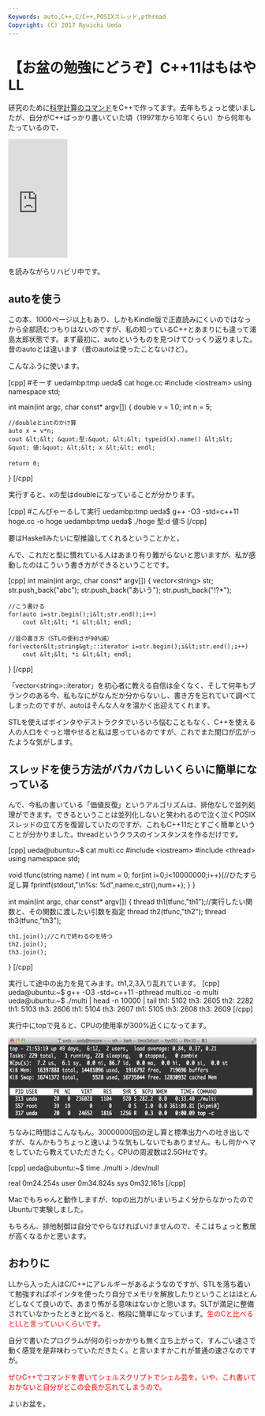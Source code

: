 ```yaml
---
Keywords: auto,C++,C/C++,POSIXスレッド,pthread
Copyright: (C) 2017 Ryuichi Ueda
---
```


# 【お盆の勉強にどうぞ】C++11はもはやLL
研究のために<a href="https://github.com/ryuichiueda/DP_TOOL2/tree/master/bin" target="_blank">科学計算のコマンド</a>をC++で作ってます。去年もちょっと使いましたが、自分がC++ばっかり書いていた頃（1997年から10年くらい）から何年もたっているので、

<iframe src="http://rcm-fe.amazon-adsystem.com/e/cm?lt1=_blank&bc1=000000&IS2=1&bg1=FFFFFF&fc1=000000&lc1=0000FF&t=ryuichiueda-22&o=9&p=8&l=as4&m=amazon&f=ifr&ref=ss_til&asins=B00DUW4BMS" style="width:120px;height:240px;" scrolling="no" marginwidth="0" marginheight="0" frameborder="0"></iframe>

を読みながらリハビリ中です。


<h2>autoを使う</h2>

この本、1000ページ以上もあり、しかもKindle版で正直読みにくいのではなっから全部読むつもりはないのですが、私の知っているC++とあまりにも違って浦島太郎状態です。まず最初に、autoというものを見つけてひっくり返りました。昔のautoとは違います（昔のautoは使ったことないけど）。

こんなふうに使います。

[cpp]
#そーす
uedambp:tmp ueda$ cat hoge.cc 
#include &lt;iostream&gt;
using namespace std;

int main(int argc, char const* argv[])
{
	double v = 1.0;
	int n = 5;

	//doubleとintのかけ算
	auto x = v*n;
	cout &lt;&lt; &quot;型:&quot; &lt;&lt; typeid(x).name() &lt;&lt; &quot; 値:&quot; &lt;&lt; x &lt;&lt; endl;

	return 0;
}
[/cpp]

実行すると、xの型はdoubleになっていることが分かります。

[cpp]
#こんぴゃーるして実行
uedambp:tmp ueda$ g++ -O3 -std=c++11 hoge.cc -o hoge
uedambp:tmp ueda$ ./hoge 
型:d 値:5
[/cpp]

要はHaskellみたいに型推論してくれるということかと。

んで、これだと型に慣れている人はあまり有り難がらないと思いますが、私が感動したのはこういう書き方ができるということです。

[cpp]
int main(int argc, char const* argv[])
{
	vector&lt;string&gt; str;
	str.push_back(&quot;abc&quot;);
	str.push_back(&quot;あいう&quot;);
	str.push_back(&quot;!?*&quot;);

	//こう書ける
	for(auto i=str.begin();i&lt;str.end();i++)
		cout &lt;&lt; *i &lt;&lt; endl;

	//昔の書き方（STLの便利さが90%減）
	for(vector&lt;string&gt;::iterator i=str.begin();i&lt;str.end();i++)
		cout &lt;&lt; *i &lt;&lt; endl;
}
[/cpp]

「vector&lt;string&gt;::iterator」を初心者に教える自信は全くなく、そして何年もブランクのある今、私もなにがなんだか分からないし、書き方を忘れていて調べてしまったのですが、autoはそんな人々を温かく出迎えてくれます。

STLを使えばポインタやデストラクタでいろいろ悩むこともなく、C++を使える人の人口をぐっと増やせると私は思っているのですが、これでまた間口が広がったような気がします。

<h2>スレッドを使う方法がバカバカしいくらいに簡単になっている</h2>

んで、今私の書いている「価値反復」というアルゴリズムは、排他なしで並列処理ができます。できるということは並列化しないと笑われるので泣く泣くPOSIXスレッドの立て方を復習していたのですが、これもC++11だとすごく簡単ということが分かりました。threadというクラスのインスタンスを作るだけです。

[cpp]
ueda\@ubuntu:~$ cat multi.cc 
#include &lt;iostream&gt;
#include &lt;thread&gt;
using namespace std;

void tfunc(string name)
{
	int num = 0;
	for(int i=0;i&lt;10000000;i++){//ひたすら足し算
		fprintf(stdout,&quot;\\n%s: %d&quot;,name.c_str(),num++);
	}
}

int main(int argc, char const* argv[])
{
	thread th1(tfunc,&quot;th1&quot;);//実行したい関数と、その関数に渡したい引数を指定
	thread th2(tfunc,&quot;th2&quot;);
	thread th3(tfunc,&quot;th3&quot;);

	th1.join();//これで終わるのを待つ
	th2.join();
	th3.join();
}
[/cpp]

実行して途中の出力を見てみます。th1,2,3入り乱れています。
[cpp]
ueda\@ubuntu:~$ g++ -O3 -std=c++11 -pthread multi.cc -o multi
ueda\@ubuntu:~$ ./multi | head -n 10000 | tail 
th1: 5102
th3: 2605
th2: 2282
th1: 5103
th3: 2606
th1: 5104
th3: 2607
th1: 5105
th3: 2608
th3: 2609
[/cpp]

実行中にtopで見ると、CPUの使用率が300%近くになってます。

<a href="スクリーンショット-2014-08-12-21.52.56.png"><img src="スクリーンショット-2014-08-12-21.52.56-1024x271.png" alt="スクリーンショット 2014-08-12 21.52.56" width="625" height="165" class="aligncenter size-large wp-image-3657" /></a>

ちなみに時間はこんなもん。30000000回の足し算と標準出力への吐き出しですが、なんかもうちょっと速いような気もしないでもありません。もし何かヘマをしていたら教えていただきたく。CPUの周波数は2.5GHzです。

[cpp]
ueda\@ubuntu:~$ time ./multi &gt; /dev/null

real	0m24.254s
user	0m34.824s
sys	0m32.161s
[/cpp]

Macでもちゃんと動作しますが、topの出力がいまいちよく分からなかったのでUbuntuで実験しました。

もちろん、排他制御は自分でやらなければいけませんので、そこはちょっと敷居が高くなるかと思います。

<h2>おわりに</h2>

LLから入った人はC/C++にアレルギーがあるようなのですが、STLを落ち着いて勉強すればポインタを使ったり自分でメモリを解放したりということはほとんどしなくて良いので、あまり怖がる意味はないかと思います。SLTが満足に整備されていなかったときと比べると、格段に簡単になっています。<span style="color:red">生のCと比べるとLLと言っていいくらいです。</span>

自分で書いたプログラムが何の引っかかりも無く立ち上がって、すんごい速さで動く感覚を是非味わっていただきたく。と言いますかこれが普通の速さなのですが。

<span style="color:red">ぜひC++でコマンドを書いてシェルスクリプトでシェル芸を。いや、これ書いておかないと自分がどこの会長か忘れてしまうので。</span>


よいお盆を。
